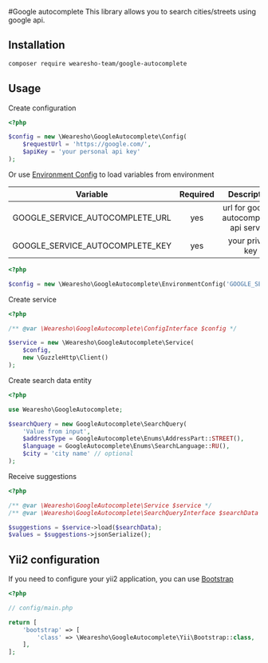 #Google autocomplete
This library allows you to search cities/streets using google api.

## Installation

```bash
composer require wearesho-team/google-autocomplete
```

## Usage

Create configuration

```php
<?php

$config = new \Wearesho\GoogleAutocomplete\Config(
    $requestUrl = 'https://google.com/',
    $apiKey = 'your personal api key'
);
```

Or use [Environment Config](./src/EnvironmentConfig.php) to load variables from environment

|             Variable            | Required |               Description               |
|:-------------------------------:|:--------:|:---------------------------------------:|
| GOOGLE_SERVICE_AUTOCOMPLETE_URL | yes      | url for google-autocomplete-api service |
| GOOGLE_SERVICE_AUTOCOMPLETE_KEY | yes      | your private key                        |

```php
<?php

$config = new \Wearesho\GoogleAutocomplete\EnvironmentConfig('GOOGLE_SERVICE_AUTOCOMPLETE');
```

Create service

```php
<?php

/** @var \Wearesho\GoogleAutocomplete\ConfigInterface $config */

$service = new \Wearesho\GoogleAutocomplete\Service(
    $config,
    new \GuzzleHttp\Client()
);

```

Create search data entity

```php
<?php

use Wearesho\GoogleAutocomplete;

$searchQuery = new GoogleAutocomplete\SearchQuery(
    'Value from input',
    $addressType = GoogleAutocomplete\Enums\AddressPart::STREET(),
    $language = GoogleAutocomplete\Enums\SearchLanguage::RU(),
    $city = 'city name' // optional
);
```

Receive suggestions

```php
<?php

/** @var \Wearesho\GoogleAutocomplete\Service $service */
/** @var \Wearesho\GoogleAutocomplete\SearchQueryInterface $searchData */

$suggestions = $service->load($searchData);
$values = $suggestions->jsonSerialize();
```

## Yii2 configuration

If you need to configure your yii2 application, you can use [Bootstrap](./src/Yii/Bootstrap.php)

```php
<?php

// config/main.php

return [
    'bootstrap' => [
        'class' => \Wearesho\GoogleAutocomplete\Yii\Bootstrap::class,        
    ],
];
```
